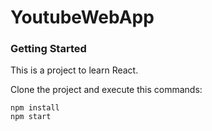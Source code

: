 # YoutubeWebApp 

### Getting Started

This is a project to learn React.

Clone the project and execute this commands:

```
npm install
npm start
```

